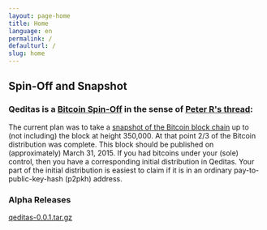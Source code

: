 ```yaml
---
layout: page-home
title: Home
language: en
permalink: /
defaulturl: /
slug: home
---
```

<h2>Spin-Off and Snapshot</h2>

<h3>Qeditas is a <a href="https://bitcointalk.org/index.php?topic=563972.0" target="_blank">Bitcoin Spin-Off</a> in the sense of <a href="https://bitcointalk.org/index.php?topic=563972.0" target="_blank">Peter R's thread</a>:</h3>

The current plan was to take a <a href="https://mega.nz/#!IkBUzT5A!P4Ea4zLiJtnzFTHyqxyiNFZ00_N3E45Ra6LmFoVqCao" target="_blank">snapshot of the Bitcoin block chain</a> up to (not including) the block at height 350,000. At that point 2/3 of the Bitcoin distribution was complete. This block should be published on (approximately) March 31, 2015. If you had bitcoins under your (sole) control, then you have a corresponding initial distribution in Qeditas. Your part of the initial distribution is easiest to claim if it is in an ordinary pay-to-public-key-hash (p2pkh) address.

<h3>Alpha Releases</h3>
<a href="/qeditas-0.0.1.tar.gz" class="btn btn-success btn-lg">qeditas-0.0.1.tar.gz</a>
